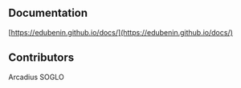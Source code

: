 ## Documentation

[https://edubenin.github.io/docs/](https://edubenin.github.io/docs/)

## Contributors

Arcadius SOGLO

